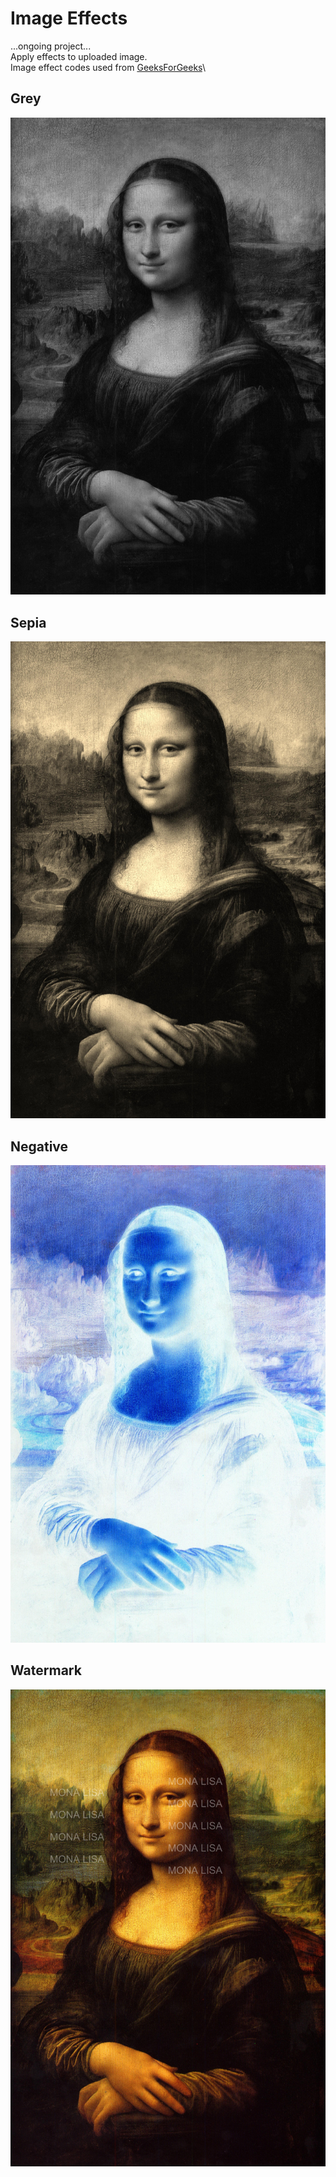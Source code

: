 # Image Effects 
...ongoing project...\
Apply effects to uploaded image.\
Image effect codes used from [GeeksForGeeks](https://www.geeksforgeeks.org/image-processing-java-set-1-read-write/?ref=lbp)\
## Grey
![Grey](Outgrey.jpg)
## Sepia
![Sepia](Out.jpg)
## Negative
![Negative](negative.jpg)
## Watermark
![Watermark](output.jpg)
